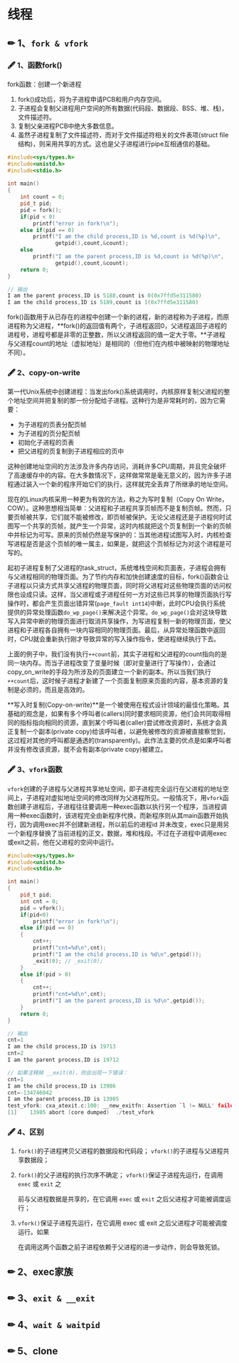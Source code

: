 # 线程

## ✏ 1、`fork & vfork`

### 🖋 1、函数fork\(\)

fork函数：创建一个新进程

1. fork\(\)成功后，将为子进程申请PCB和用户内存空间。
2. 子进程会复制父进程用户空间的所有数据\(代码段、数据段、BSS、堆、栈\)，文件描述符。
3. 复制父亲进程PCB中绝大多数信息。
4. 虽然子进程复制了文件描述符，而对于文件描述符相关的文件表项\(struct file结构\)，则采用共享的方式。这也是父子进程进行pipe互相通信的基础。

```cpp
#include<sys/types.h>
#include<unistd.h>
#include<stdio.h>
 
int main()
{
    int count = 0;
    pid_t pid;
    pid = fork();
    if(pid < 0)
        printf("error in fork!\n");
    else if(pid == 0)
        printf("I am the child process,ID is %d,count is %d(%p)\n",
               getpid(),count,&count);
    else 
        printf("I am the parent process,ID is %d,count is %d(%p)\n",
               getpid(),count,&count);
    return 0;
}

// 输出
I am the parent process,ID is 5188,count is 0(0x7ffd5e311580)
I am the child process,ID is 5189,count is 1(0x7ffd5e311580)
```

fork\(\)函数用于从已存在的进程中创建一个新的进程，新的进程称为子进程，而原进程称为父进程，**fork\(\)的返回值有两个，子进程返回0，父进程返回子进程的进程号，进程号都是非零的正整数，所以父进程返回的值一定大于零。**子进程与父进程count的地址（虚拟地址）是相同的（但他们在内核中被映射的物理地址不同）。

### 🖋 2、copy-on-write

第一代Unix系统中创建进程：当发出fork\(\)系统调用时，内核原样复制父进程的整个地址空间并把复制的那一份分配给子进程。这种行为是非常耗时的，因为它需要：

* 为子进程的页表分配页帧
* 为子进程的页分配页帧
* 初始化子进程的页表
* 把父进程的页复制到子进程相应的页中

这种创建地址空间的方法涉及许多内存访问，消耗许多CPU周期，并且完全破坏了高速缓存中的内容。在大多数情况下，这样做常常是毫无意义的，因为许多子进程通过装入一个新的程序开始它们的执行，这样就完全丢弃了所继承的地址空间。

现在的Linux内核采用一种更为有效的方法，称之为写时复制（Copy On Write，COW）。这种思想相当简单：父进程和子进程共享页帧而不是复制页帧。然而，只要页帧被共享，它们就不能被修改，即页帧被保护。无论父进程还是子进程何时试图写一个共享的页帧，就产生一个异常，这时内核就把这个页复制到一个新的页帧中并标记为可写。原来的页帧仍然是写保护的：当其他进程试图写入时，内核检查写进程是否是这个页帧的唯一属主，如果是，就把这个页帧标记为对这个进程是可写的。

起初子进程复制了父进程的task\_struct，系统堆栈空间和页面表，子进程会拥有与父进程相同的物理页面。为了节约内存和加快创建速度的目标，fork\(\)函数会让子进程以只读方式共享父进程的物理页面，同时将父进程对这些物理页面的访问权限也设成只读。这样，当父进程或子进程任何一方对这些已共享的物理页面执行写操作时，都会产生页面出错异常\(`page_fault int14`\)中断，此时CPU会执行系统提供的异常处理函数`do_wp_page()`来解决这个异常。`do_wp_page()`会对这块导致写入异常中断的物理页面进行取消共享操作，为写进程复制一新的物理页面，使父进程和子进程各自拥有一块内容相同的物理页面。最后，从异常处理函数中返回时，CPU就会重新执行刚才导致异常的写入操作指令，使进程继续执行下去。

上面的例子中，我们没有执行`++count`前，其实子进程和父进程的count指向的是同一块内存。而当子进程改变了变量时候（即对变量进行了写操作），会通过copy\_on\_write的手段为所涉及的页面建立一个新的副本。所以当我们执行`++count`后，这时候子进程才新建了一个页面复制原来页面的内容，基本资源的复制是必须的，而且是高效的。

**写入时复制\(Copy-on-write\)**是一个被使用在程式设计领域的最佳化策略。其基础的观念是，如果有多个呼叫者\(callers\)同时要求相同资源，他们会共同取得相同的指标指向相同的资源，直到某个呼叫者\(caller\)尝试修改资源时，系统才会真正复制一个副本\(private copy\)给该呼叫者，以避免被修改的资源被直接察觉到，这过程对其他的呼叫都是通透的\(transparently\)。此作法主要的优点是如果呼叫者并没有修改该资源，就不会有副本\(private copy\)被建立。

### 🖋 3、`vfork`函数

`vfork`创建的子进程与父进程共享地址空间，即子进程完全运行在父进程的地址空间上，子进程对虚拟地址空间的修改同样为父进程所见。一般情况下，用`vfork`函数创建子进程后，子进程往往要调用一种exec函数以执行另一个程序，当进程调用一种exec函数时，该进程完全由新程序代换，而新程序则从其main函数开始执行，因为调用exec并不创建新进程，所以前后的进程id 并未改变，exec只是用另一个新程序替换了当前进程的正文，数据，堆和栈段。不过在子进程中调用exec或exit之前，他在父进程的空间中运行。

```cpp
#include<sys/types.h>
#include<unistd.h>
#include<stdio.h>

int main()
{
    pid_t pid;
    int cnt = 0;
    pid = vfork();
    if(pid<0)
        printf("error in fork!\n");
    else if(pid == 0)
    {
        cnt++;
        printf("cnt=%d\n",cnt);
        printf("I am the child process,ID is %d\n",getpid());
        _exit(0); // _exit(0);
    }
    else if(pid > 0)
    {
        cnt++;
        printf("cnt=%d\n",cnt);
        printf("I am the parent process,ID is %d\n",getpid());
    }
    return 0;
}

// 输出
cnt=1
I am the child process,ID is 19713
cnt=2
I am the parent process,ID is 19712

// 如果注释掉 __exit(0)，则会出现一下错误：
cnt=1
I am the child process,ID is 13986
cnt=-134746042
I am the parent process,ID is 13985
test_vfork: cxa_atexit.c:100: __new_exitfn: Assertion `l != NULL' failed.
[1]    13985 abort (core dumped)  ./test_vfork
```

### 🖋 4、区别

1. `fork()`的子进程拷贝父进程的数据段和代码段； `vfork()`的子进程与父进程共享数据段；
2. `fork()`的父子进程的执行次序不确定； `vfork()`保证子进程先运行，在调用 `exec` 或 `exit` 之

   前与父进程数据是共享的，在它调用 `exec` 或 `exit` 之后父进程才可能被调度运行；

3. `vfork()`保证子进程先运行，在它调用 exec 或 exit 之后父进程才可能被调度运行。如果

   在调用这两个函数之前子进程依赖于父进程的进一步动作，则会导致死锁。

## ✏ 2、exec家族

## ✏ 3、`exit & __exit`

## ✏ 4、`wait & waitpid`

## ✏ 5、clone

